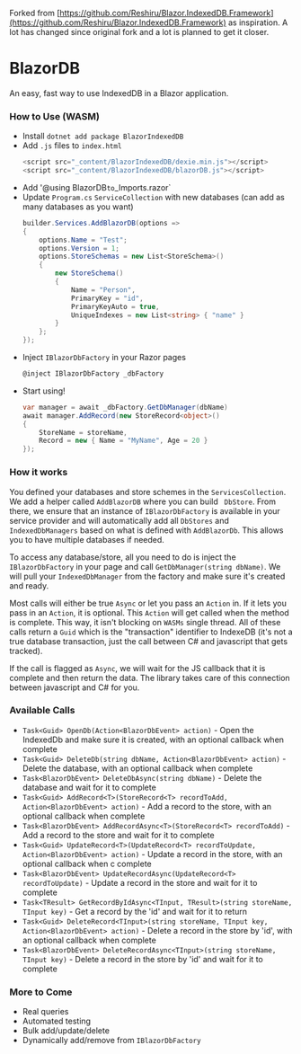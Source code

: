 Forked from [https://github.com/Reshiru/Blazor.IndexedDB.Framework](https://github.com/Reshiru/Blazor.IndexedDB.Framework) as inspiration.  A lot has changed since original fork and a lot is planned to get it closer.

# BlazorDB

An easy, fast way to use IndexedDB in a Blazor application.

### How to Use (WASM)
 - Install `dotnet add package BlazorIndexedDB`
 - Add `.js` files to `index.html`
    ```js
    <script src="_content/BlazorIndexedDB/dexie.min.js"></script>
    <script src="_content/BlazorIndexedDB/blazorDB.js"></script>
    ```
 - Add '@using BlazorDB` to `_Imports.razor`
 - Update `Program.cs` `ServiceCollection` with new databases (can add as many databases as you want)
    ```c#
    builder.Services.AddBlazorDB(options =>
    {
        options.Name = "Test";
        options.Version = 1;
        options.StoreSchemas = new List<StoreSchema>()
        {
            new StoreSchema()
            {
                Name = "Person",
                PrimaryKey = "id",
                PrimaryKeyAuto = true,
                UniqueIndexes = new List<string> { "name" }
            }
        };
    });
    ```
 - Inject `IBlazorDbFactory` in your Razor pages
    ```c#
    @inject IBlazorDbFactory _dbFactory
    ```
 - Start using!
    ```c#
    var manager = await _dbFactory.GetDbManager(dbName)
    await manager.AddRecord(new StoreRecord<object>()
    {
        StoreName = storeName,
        Record = new { Name = "MyName", Age = 20 }
    });
    ```

### How it works
You defined your databases and store schemes in the `ServicesCollection`.  We add a helper called `AddBlazorDB` where you can build ` DbStore`.  From there, we ensure that an instance of `IBlazorDbFactory` is available in your service provider and will automatically add all `DbStores` and `IndexedDbManagers` based on what is defined with `AddBlazorDb`.  This allows you to have multiple databases if needed.

To access any database/store, all you need to do is inject the `IBlazorDbFactory` in your page and call `GetDbManager(string dbName)`.  We will pull your `IndexedDbManager` from the factory and make sure it's created and ready.

Most calls will either be true `Async` or let you pass an `Action` in.  If it lets you pass in an `Action`, it is optional.  This `Action` will get called when the method is complete.  This way, it isn't blocking on `WASMs` single thread.  All of these calls return a `Guid` which is the "transaction" identifier to IndexeDB (it's not a true database transaction, just the call between C# and javascript that gets tracked).

If the call is flagged as `Async`, we will wait for the JS callback that it is complete and then return the data.  The library takes care of this connection between javascript and C# for you.

### Available Calls
 - `Task<Guid> OpenDb(Action<BlazorDbEvent> action)` - Open the IndexedDb and make sure it is created, with an optional callback when complete
 - `Task<Guid> DeleteDb(string dbName, Action<BlazorDbEvent> action)` - Delete the database, with an optional callback when complete
 - `Task<BlazorDbEvent> DeleteDbAsync(string dbName)` - Delete the database and wait for it to complete
 - `Task<Guid> AddRecord<T>(StoreRecord<T> recordToAdd, Action<BlazorDbEvent> action)` - Add a record to the store, with an optional callback when complete
 - `Task<BlazorDbEvent> AddRecordAsync<T>(StoreRecord<T> recordToAdd)` - Add a record to the store and wait for it to complete
 - `Task<Guid> UpdateRecord<T>(UpdateRecord<T> recordToUpdate, Action<BlazorDbEvent> action)` - Update a record in the store, with an optional callback when c complete
 - `Task<BlazorDbEvent> UpdateRecordAsync(UpdateRecord<T> recordToUpdate)` - Update a record in the store and wait for it to complete
 - `Task<TResult> GetRecordByIdAsync<TInput, TResult>(string storeName, TInput key)` - Get a record by the 'id' and wait for it to return
 - `Task<Guid> DeleteRecord<TInput>(string storeName, TInput key, Action<BlazorDbEvent> action)` - Delete a record in the store by 'id', with an optional callback when complete
 - `Task<BlazorDbEvent> DeleteRecordAsync<TInput>(string storeName, TInput key)` - Delete a record in the store by 'id' and wait for it to complete

### More to Come
 - Real queries
 - Automated testing
 - Bulk add/update/delete
 - Dynamically add/remove from `IBlazorDbFactory`

